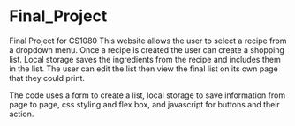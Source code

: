 # Final_Project
Final Project for CS1080
This website allows the user to select a recipe from a dropdown menu. Once a recipe is created 
the user can create a shopping list. Local storage saves the ingredients from the recipe and includes 
them in the list. The user can edit the list then view the final list on its own page that they could print.

The code uses a form to create a list, local storage to save information from page to page, 
css styling and flex box, and javascript for buttons and their action.

